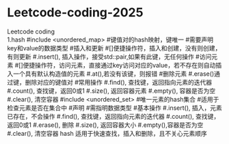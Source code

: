 # Leetcode-coding-2025
Leetcode coding  
1.hash
#include <unordered_map>
#键值对的hash映射，键唯一 
  #需要声明key和value的数据类型
#插入和更新
  #[]便捷操作符，插入和创建，没有则创建，有则更新
  #.insert(), 插入操作，接受std::pair,如果有此键，无任何操作
#访问元素
  #[]便捷操作符，访问元素，直接通过key访问对应的value，若不存在则自动插入一个具有默认构造值的元素
  #.at(),若没有该键，则报错
#删除元素
  #.erase()通过键，删除对应的键值对
#常用操作
  #.find(),  查找键，返回指向元素的迭代器
  #.count(), 查找键，返回0或1
  #.size(), 返回容器元素
  #.empty(), 容器是否为空
  #.clear(), 清空容器
#include <unordered_set>
#唯一元素的hash集合
  #适用于检查元素是否在集合中
#声明
  #需指明数据类型
#基本操作
  #.insert(), 插入，元素已存在，不会操作
  #.find(), 查找键，返回指向元素的迭代器
  #.count(), 查找键，返回0或1
  #.erase(), 删除
  #.size(), 返回容器大小
  #.empty(),容器是否为空
  #.clear(), 清空容器
  hash 适用于快速查找，插入和删除，且不关心元素顺序
